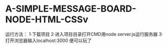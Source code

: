 # A-SIMPLE-MESSAGE-BOARD-NODE-HTML-CSSv

运行方法：
		1·下载项目
		2·进入项目目录打开CMD用node server.js运行服务器
		3·打开浏览器输入localhost:3000 便可以玩了